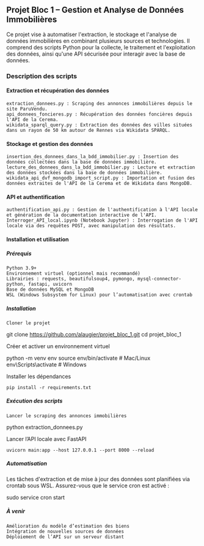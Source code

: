 ## Projet Bloc 1 – Gestion et Analyse de Données Immobilières

Ce projet vise à automatiser l'extraction, le stockage et l'analyse de données immobilières en combinant plusieurs sources et technologies. Il comprend des scripts Python pour la collecte, le traitement et l'exploitation des données, ainsi qu'une API sécurisée pour interagir avec la base de données.

### Description des scripts
#### Extraction et récupération des données

    extraction_donnees.py : Scraping des annonces immobilières depuis le site ParuVendu.
    api_donnees_foncieres.py : Récupération des données foncières depuis l'API de la Cerema.
    wikidata_sparql_query.py : Extraction des données des villes situées dans un rayon de 50 km autour de Rennes via Wikidata SPARQL.

#### Stockage et gestion des données

    insertion_des_donnees_dans_la_bdd_immobilier.py : Insertion des données collectées dans la base de données immobilière.
    lecture_des_donnees_dans_la_bdd_immobilier.py : Lecture et extraction des données stockées dans la base de données immobilière.
    wikidata_api_dvf_mongodb_import_script.py : Importation et fusion des données extraites de l'API de la Cerema et de Wikidata dans MongoDB.

#### API et authentification

    authentification_api.py : Gestion de l'authentification à l'API locale et génération de la documentation interactive de l'API.
    Interroger_API_local.ipynb (Notebook Jupyter) : Interrogation de l'API locale via des requêtes POST, avec manipulation des résultats.

#### Installation et utilisation
##### Prérequis

    Python 3.9+
    Environnement virtuel (optionnel mais recommandé)
    Librairies : requests, beautifulsoup4, pymongo, mysql-connector-python, fastapi, uvicorn
    Base de données MySQL et MongoDB
    WSL (Windows Subsystem for Linux) pour l’automatisation avec crontab

##### Installation

    Cloner le projet

git clone https://github.com/alaugier/projet_bloc_1.git
cd projet_bloc_1

Créer et activer un environnement virtuel

python -m venv env
source env/bin/activate  # Mac/Linux
env\Scripts\activate     # Windows

Installer les dépendances

    pip install -r requirements.txt

##### Exécution des scripts

    Lancer le scraping des annonces immobilières

python extraction_donnees.py

Lancer l’API locale avec FastAPI

    uvicorn main:app --host 127.0.0.1 --port 8000 --reload

##### Automatisation

Les tâches d'extraction et de mise à jour des données sont planifiées via crontab sous WSL. Assurez-vous que le service cron est activé :

sudo service cron start

##### À venir

    Amélioration du modèle d’estimation des biens
    Intégration de nouvelles sources de données
    Déploiement de l’API sur un serveur distant